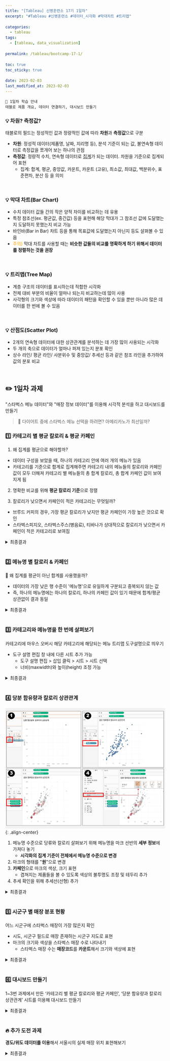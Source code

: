 ```yaml
---
title: "[Tableau] 신병훈련소 17기 1일차"
excerpt: "#Tableau #신병훈련소 #데이터_시각화 #막대차트 #트리맵"

categories:
  - tableau
tags:
  - [tableau, data_visualization]

permalink: /tableau/bootcamp-17-1/

toc: true
toc_sticky: true

date: 2023-02-03
last_modified_at: 2023-02-03
---
```


```commandline
📖 1일차 학습 안내
태블로 제품 개요, 데이터 연결하기, 대시보드 만들기
```

### 💡 차원? 측정값?

태블로의 필드는 정성적인 값과 정량적인 값에 따라 **차원**과 **측정값**으로 구분  

- **차원**: 정성적 데이터(제품명, 날짜, 지리명 등), 분석 기준이 되는 값, 불연속형 데이터로 측정값을 쪼개어 보는 하나의 관점
- **측정값**: 정량적 수치, 연속형 데이터로 <u>집계</u>가 되는 데이터. 차원을 기준으로 집계되어 표현
  - 집계: 합계, 평균, 중앙값, 카운트, 카운트 (고유), 최소값, 최대값, 백분위수, 표준편차, 분산 등 을 의미

<br>

### 💡 막대 차트(Bar Chart)

- 수치 데이터 값들 간의 작은 양적 차이를 비교하는 데 유용
- 특정 참조선(ex. 평균값, 중간값) 등을 표현해 해당 막대가 그 참조선 값에 도달했는지 도달하지 못했는지 비교 가능
- 바인바(Bar in Bar) 차트 등을 통해 목표값에 도달했는지 아닌지 등도 살펴볼 수 있음
- <span style="color:orange">주의)</span> 막대 차트를 사용할 때는 **비슷한 값들의 비교를 명확하게 하기 위해서 데이터를 정렬하는 것을 권장**

<br>

### 💡 트리맵(Tree Map)

- 계층 구조의 데이터를 표시하는데 적합한 시각화
- 전체 대비 부분의 비율이 얼마나 되는지 비교하는데 많이 사용
- 사각형의 크기와 색상에 따라 데이터의 패턴을 확인할 수 있을 뿐만 아니라 많은 데이터를 한 번에 볼 수 있음

<br>

### 💡 산점도(Scatter Plot)

- 2개의 연속형 데이터에 대한 상관관계를 분석하는 데 가장 많이 사용되는 시각화
- 두 개의 축으로 데이터가 얼마나 퍼져 있는지 분포 확인
- 상수 라인/ 평균 라인/ 사분위수 및 중앙값/ 추세선 등과 같은 참조 라인을 추가하여 값의 분포 비교

<br>

## ✏️ 1일차 과제

"스타벅스 메뉴 데이터"와 "매장 정보 데이터"를 이용해 시각적 분석을 하고 대시보드를 만들기  
> 👀 다이어트 중에 스타벅스 메뉴 선택을 하려면? 아메리카노가 최선일까?

### 1️⃣ 카테고리 별 평균 칼로리 & 평균 카페인

1. 왜 집계를 평균으로 해야할까?

- 데이터 구성을 보았을 때, 하나의 카테고리 안에 여러 개의 메뉴가 있음
- 카테고리를 기준으로 합계로 집계해주면 카테고리 내의 메뉴들의 칼로리와 카페인 값이 모두 더해져 카테고리 별 메뉴들의 총 합계 칼로리, 총 합계 카페인 값이 보여지게 됨

2. 명확한 비교를 위해 **평균 칼로리 기준**으로 정렬

3. 칼로리가 낮으면서 카페인이 적은 카테고리는 무엇일까?  
- 브루드 커피의 경우, 가장 평균 칼로리가 낮지만 평균 카페인이 가장 높은 것으로 확인
- 스타벅스피지오, 스타벅스주스(병음료), 티바나가 상대적으로 칼로리가 낮으면서 카페인이 적은 카테고리로 보여짐 

<details>
<summary>최종결과</summary>
<div markdown="1">       

![image](/assets/images/posts_img/tableau_bootcamp/20230203_tableau_bootcamp_17_1_1.png){: .align-center}  

</div>
</details>

<br>

### 2️⃣ 메뉴명 별 칼로리 & 카페인

🧐 왜 집계를 평균이 아닌 합계를 사용했을까?  

- 데이터의 가장 낮은 행 수준이 '메뉴명'으로 유일하게 구분되고 중복되지 않는 값
- 즉, 하나의 메뉴명에는 하나의 칼로리, 하나의 카페인 값이 있기 때문에 합계/평균 상관없이 결과 동일

<details>
<summary>최종결과</summary>
<div markdown="1">       

![image](/assets/images/posts_img/tableau_bootcamp/20230203_tableau_bootcamp_17_1_2.png){: .align-center}  

</div>
</details>

<br>

### 3️⃣ 카테고리와 메뉴명을 한 번에 살펴보기

카테고리에 마우스 오버시 해당 카테고리에 해당되는 메뉴 트리맵 도구설명으로 띄우기

- 도구 설명 편집 창 내에 다른 시트 추가 가능
  - 도구 설명 편집 > 삽입 클릭 > 시트 > 시트 선택
  - 너비(maxwidth)와 높이(height) 조정 가능

<details>
<summary>최종결과</summary>
<div markdown="1">       

![image](/assets/images/posts_img/tableau_bootcamp/20230203_tableau_bootcamp_17_1_3.png){: .align-center}  

</div>
</details>

<br>

### 4️⃣ 당분 함유량과 칼로리 상관관계

![image](/assets/images/posts_img/tableau_bootcamp/20230203_tableau_bootcamp_17_1_4.jpg){: .align-center}

1. 메뉴명 수준으로 당류와 칼로리 살펴보기 위해 메뉴명을 마크 선반의 **세부 정보**에 가져다 놓기
   - **시각화의 집계 기준이 전체에서 메뉴명 수준으로 변경**
2. 마크의 형태를 "**원**"으로 변경
3. **카페인**으로 마크의 색상, 크기 표현
   - 겹쳐지는 제품들을 볼 수 있도록 색상의 불투명도 조정 및 테두리 추가
4. 추세 확인을 위해 추세선(선형) 추가

<details>
<summary>최종결과</summary>
<div markdown="1">       

![image](/assets/images/posts_img/tableau_bootcamp/20230203_tableau_bootcamp_17_1_5.png){: .align-center}  

- 당류(g)가 높을수록 칼로리(Kcal)가 높음
- 비슷한 당류가 들어가도 칼로리가 메뉴에 따라 달라짐

</div>
</details>

<br>

### 5️⃣ 시군구 별 매장 분포 현황

어느 시군구에 스타벅스 매장이 가장 많은지 확인

- 시도, 시군구 필드로 매장 존재하는 시군구 지도로 표현
- 마크의 크기와 색상을 스타벅스 매장 수로 나타내기
  - 스타벅스 매장 수는 **매장코드**를 **카운트**해서 크기와 색상에 표현

<details>
<summary>최종결과</summary>
<div markdown="1">       

![image](/assets/images/posts_img/tableau_bootcamp/20230203_tableau_bootcamp_17_1_6.png){: .align-center}  


</div>
</details>

<br>

### 6️⃣ 대시보드 만들기

1~3번 과제에서 만든 ‘카테고리 별 평균 칼로리와 평균 카페인’, ‘당분 함유량과 칼로리 상관관계’ 시트를 이용해 대시보드 만들기

<details>
<summary>최종결과</summary>
<div markdown="1">       

![image](/assets/images/posts_img/tableau_bootcamp/20230203_tableau_bootcamp_17_1_7.png){: .align-center}  

</div>
</details>

<br>

### 🔥 추가 도전 과제

**경도/위도 데이터를 이용**해서 서울시의 실제 매장 위치 표현해보기

<details>
<summary>최종결과</summary>
<div markdown="1">       

![image](/assets/images/posts_img/tableau_bootcamp/20230203_tableau_bootcamp_17_1_8.png){: .align-center}  

</div>
</details>

<br><br>